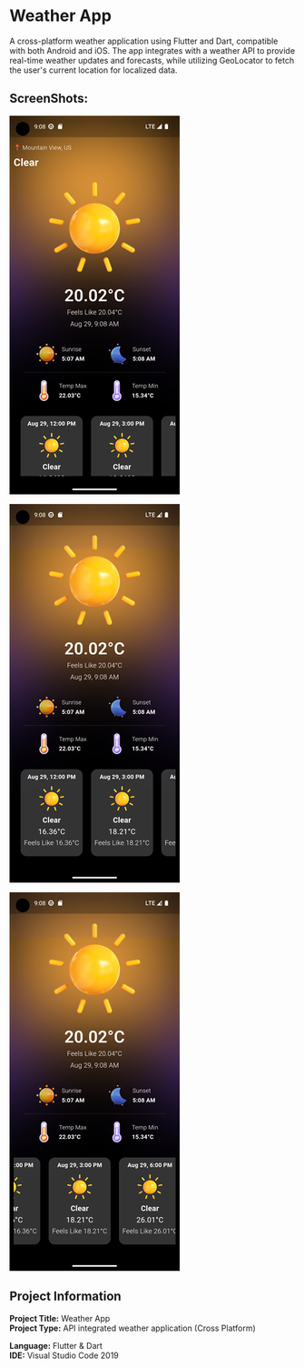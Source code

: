 # Weather App

 A cross-platform weather application using Flutter and Dart, compatible with both Android and iOS. The app integrates with a weather API to provide real-time weather updates and forecasts, while utilizing GeoLocator to fetch the user's current location for localized data.

## ScreenShots:
![screenshot_1](https://github.com/SyedMashruk/Weather-App/blob/main/Screenshots/11.png)

![screenshot_2](https://github.com/SyedMashruk/Weather-App/blob/main/Screenshots/22.png)

![screenshot_3](https://github.com/SyedMashruk/Weather-App/blob/main/Screenshots/33.png)

## Project Information
**Project Title:** Weather App<br>
**Project Type:** API integrated weather application (Cross Platform)

**Language:** Flutter & Dart<br>
**IDE:** Visual Studio Code 2019<br>